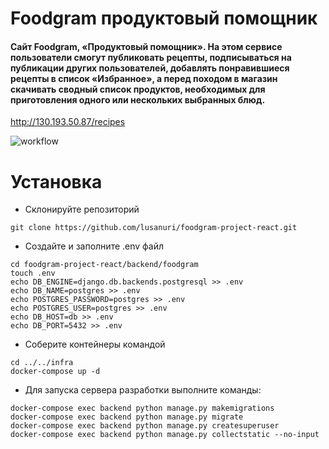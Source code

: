 # Foodgram продуктовый помощник
#### Сайт Foodgram, «Продуктовый помощник». На этом сервисе пользователи смогут публиковать рецепты, подписываться на публикации других пользователей, добавлять понравившиеся рецепты в список «Избранное», а перед походом в магазин скачивать сводный список продуктов, необходимых для приготовления одного или нескольких выбранных блюд.

http://130.193.50.87/recipes

![workflow](https://github.com/lusanuri/foodgram-project-react/actions/workflows/main.yml/badge.svg)

# Установка

- Склонируйте репозиторий
```
git clone https://github.com/lusanuri/foodgram-project-react.git
```

- Создайте и заполните .env файл 
```
cd foodgram-project-react/backend/foodgram
touch .env
echo DB_ENGINE=django.db.backends.postgresql >> .env
echo DB_NAME=postgres >> .env
echo POSTGRES_PASSWORD=postgres >> .env
echo POSTGRES_USER=postgres >> .env
echo DB_HOST=db >> .env
echo DB_PORT=5432 >> .env
```

- Соберите контейнеры командой 
```
cd ../../infra
docker-compose up -d
```

- Для запуска сервера разработки выполните команды:
```
docker-compose exec backend python manage.py makemigrations
docker-compose exec backend python manage.py migrate
docker-compose exec backend python manage.py createsuperuser
docker-compose exec backend python manage.py collectstatic --no-input
```
